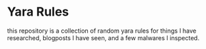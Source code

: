 # Yara Rules
this repository is a collection of random yara rules for things I have researched, blogposts I have seen, and a few malwares I inspected.

